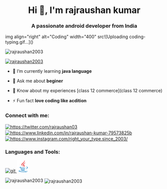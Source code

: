 <h1 align="center">Hi 👋, I'm rajraushan kumar</h1>
<h3 align="center">A passionate android developer from India</h3>
img align="right" alt="Coding" width="400" src![Uploading coding-typing.gif…]()

<p align="left"> <img src="https://komarev.com/ghpvc/?username=rajraushan2003&label=Profile%20views&color=0e75b6&style=flat" alt="rajraushan2003" /> </p>

<p align="left"> <a href="https://github.com/ryo-ma/github-profile-trophy"><img src="https://github-profile-trophy.vercel.app/?username=rajraushan2003" alt="rajraushan2003" /></a> </p>

- 🌱 I’m currently learning **java language**

- 💬 Ask me about **beginer**

- 📄 Know about my experiences [class 12 commerce](class 12 commerce)

- ⚡ Fun fact **love coding like acdition**

<h3 align="left">Connect with me:</h3>
<p align="left">
<a href="https://twitter.com/https://twitter.com/rajraushan03" target="blank"><img align="center" src="https://raw.githubusercontent.com/rahuldkjain/github-profile-readme-generator/master/src/images/icons/Social/twitter.svg" alt="https://twitter.com/rajraushan03" height="30" width="40" /></a>
<a href="https://linkedin.com/in/https://www.linkedin.com/in/rajraushan-kumar-79573825b" target="blank"><img align="center" src="https://raw.githubusercontent.com/rahuldkjain/github-profile-readme-generator/master/src/images/icons/Social/linked-in-alt.svg" alt="https://www.linkedin.com/in/rajraushan-kumar-79573825b" height="30" width="40" /></a>
<a href="https://instagram.com/https://www.instagram.com/right_your_type.since_2003/" target="blank"><img align="center" src="https://raw.githubusercontent.com/rahuldkjain/github-profile-readme-generator/master/src/images/icons/Social/instagram.svg" alt="https://www.instagram.com/right_your_type.since_2003/" height="30" width="40" /></a>
</p>

<h3 align="left">Languages and Tools:</h3>
<p align="left"> <a href="https://git-scm.com/" target="_blank" rel="noreferrer"> <img src="https://www.vectorlogo.zone/logos/git-scm/git-scm-icon.svg" alt="git" width="40" height="40"/> </a> <a href="https://www.java.com" target="_blank" rel="noreferrer"> <img src="https://raw.githubusercontent.com/devicons/devicon/master/icons/java/java-original.svg" alt="java" width="40" height="40"/> </a> </p>

<p><img align="left" src="https://github-readme-stats.vercel.app/api/top-langs?username=rajraushan2003&show_icons=true&locale=en&layout=compact" alt="rajraushan2003" /></p>

<p>&nbsp;<img align="center" src="https://github-readme-stats.vercel.app/api?username=rajraushan2003&show_icons=true&locale=en" alt="rajraushan2003" /></p>

